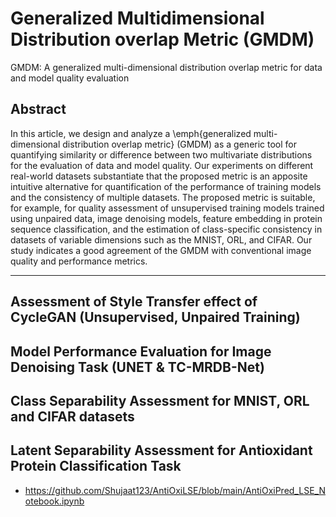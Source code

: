 # Generalized Multidimensional Distribution overlap Metric (GMDM)
GMDM: A generalized multi-dimensional distribution overlap metric for data and model quality evaluation

## Abstract 
In this article, we design and analyze a \emph{generalized multi-dimensional distribution overlap metric} (GMDM) as a generic tool for quantifying similarity or difference between two multivariate distributions for the evaluation of data and model quality. Our experiments on different real-world datasets substantiate that the proposed metric is an apposite intuitive alternative for quantification of the performance of training models and the consistency of multiple datasets. The proposed metric is suitable, for example, for quality assessment of unsupervised training models trained using unpaired data, image denoising models, feature embedding in protein sequence classification, and the estimation of class-specific consistency in datasets of variable dimensions such as the MNIST, ORL, and CIFAR. Our study indicates a good agreement of the GMDM with conventional image quality and performance metrics.


---

## Assessment of Style Transfer effect of CycleGAN (Unsupervised, Unpaired Training)


## Model Performance Evaluation for Image Denoising Task (UNET & TC-MRDB-Net)


## Class Separability Assessment for MNIST, ORL and CIFAR datasets


## Latent Separability Assessment for Antioxidant Protein Classification Task
- https://github.com/Shujaat123/AntiOxiLSE/blob/main/AntiOxiPred_LSE_Notebook.ipynb